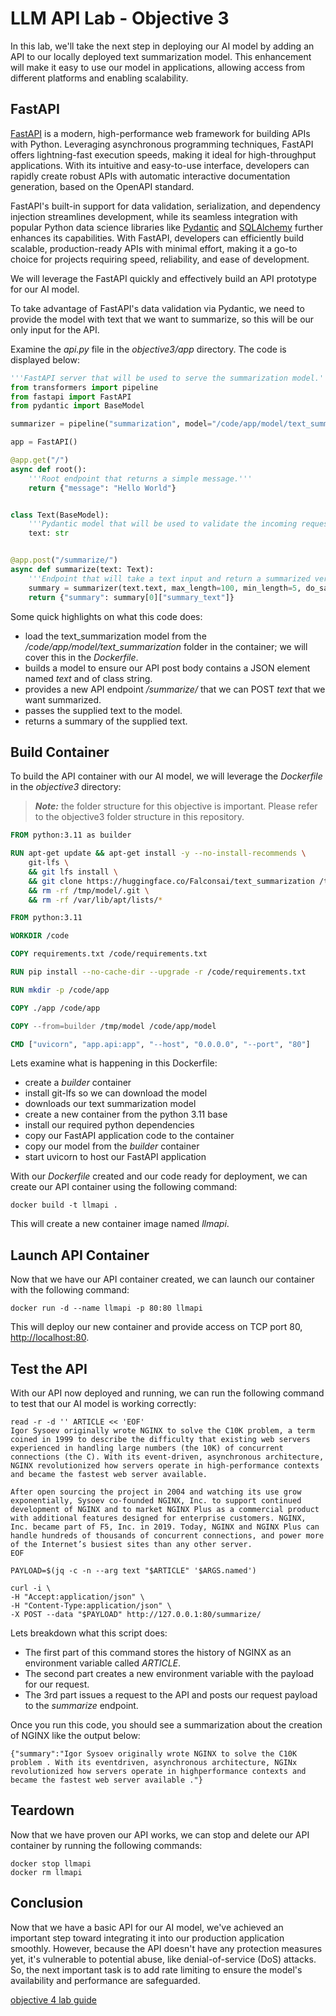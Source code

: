 # LLM API Lab - Objective 3

In this lab, we'll take the next step in deploying our AI model by adding an API to our locally deployed text summarization model. This enhancement will make it easy to use our model in applications, allowing access from different platforms and enabling scalability.

## FastAPI

[FastAPI](https://fastapi.tiangolo.com/) is a modern, high-performance web framework for building APIs with Python. Leveraging asynchronous programming techniques, FastAPI offers lightning-fast execution speeds, making it ideal for high-throughput applications. With its intuitive and easy-to-use interface, developers can rapidly create robust APIs with automatic interactive documentation generation, based on the OpenAPI standard.

FastAPI's built-in support for data validation, serialization, and dependency injection streamlines development, while its seamless integration with popular Python data science libraries like [Pydantic](https://docs.pydantic.dev/latest/) and [SQLAlchemy](https://www.sqlalchemy.org/) further enhances its capabilities. With FastAPI, developers can efficiently build scalable, production-ready APIs with minimal effort, making it a go-to choice for projects requiring speed, reliability, and ease of development.

We will leverage the FastAPI quickly and effectively build an API prototype for our AI model.  

To take advantage of FastAPI's data validation via Pydantic, we need to provide the model with text that we want to summarize, so this will be our only input for the API.

 Examine the _api.py_ file in the _objective3/app_ directory.  The code is displayed below:

```python
'''FastAPI server that will be used to serve the summarization model.'''
from transformers import pipeline
from fastapi import FastAPI
from pydantic import BaseModel

summarizer = pipeline("summarization", model="/code/app/model/text_summarization")

app = FastAPI()

@app.get("/")
async def root():
    '''Root endpoint that returns a simple message.'''
    return {"message": "Hello World"}


class Text(BaseModel):
    '''Pydantic model that will be used to validate the incoming request.'''
    text: str


@app.post("/summarize/")
async def summarize(text: Text):
    '''Endpoint that will take a text input and return a summarized version of it.'''
    summary = summarizer(text.text, max_length=100, min_length=5, do_sample=False)
    return {"summary": summary[0]["summary_text"]}
```

Some quick highlights on what this code does:

- load the text_summarization model from the _/code/app/model/text_summarization_ folder in the container; we will cover this in the _Dockerfile_.
- builds a model to ensure our API post body contains a JSON element named _text_ and of class string.
- provides a new API endpoint _/summarize/_ that we can POST _text_ that we want summarized.
- passes the supplied text to the model.
- returns a summary of the supplied text.

## Build Container

To build the API container with our AI model, we will leverage the _Dockerfile_ in the _objective3_ directory:

>_**Note:**_ the folder structure for this objective is important.  Please refer to the objective3 folder structure in this repository.  

```dockerfile
FROM python:3.11 as builder

RUN apt-get update && apt-get install -y --no-install-recommends \
    git-lfs \
    && git lfs install \
    && git clone https://huggingface.co/Falconsai/text_summarization /tmp/model/text_summarization \
    && rm -rf /tmp/model/.git \
    && rm -rf /var/lib/apt/lists/*

FROM python:3.11

WORKDIR /code

COPY requirements.txt /code/requirements.txt

RUN pip install --no-cache-dir --upgrade -r /code/requirements.txt

RUN mkdir -p /code/app

COPY ./app /code/app

COPY --from=builder /tmp/model /code/app/model

CMD ["uvicorn", "app.api:app", "--host", "0.0.0.0", "--port", "80"]
```

Lets examine what is happening in this Dockerfile:

- create a _builder_ container
- install git-lfs so we can download the model
- downloads our text summarization model
- create a new container from the python 3.11 base
- install our required python dependencies
- copy our FastAPI application code to the container
- copy our model from the _builder_ container
- start uvicorn to host our FastAPI application

With our _Dockerfile_ created and our code ready for deployment, we can create our API container using the following command:

```shell
docker build -t llmapi .
```

This will create a new container image named _llmapi_.

## Launch API Container

Now that we have our API container created, we can launch our container with the following command:

```shell
docker run -d --name llmapi -p 80:80 llmapi
```

This will deploy our new container and provide access on TCP port 80, [http://localhost:80](http://localhost:80).

## Test the API

With our API now deployed and running, we can run the following command to test that our AI model is working correctly:

```shell
read -r -d '' ARTICLE << 'EOF'
Igor Sysoev originally wrote NGINX to solve the C10K problem, a term coined in 1999 to describe the difficulty that existing web servers experienced in handling large numbers (the 10K) of concurrent connections (the C). With its event‑driven, asynchronous architecture, NGINX revolutionized how servers operate in high‑performance contexts and became the fastest web server available.

After open sourcing the project in 2004 and watching its use grow exponentially, Sysoev co‑founded NGINX, Inc. to support continued development of NGINX and to market NGINX Plus as a commercial product with additional features designed for enterprise customers. NGINX, Inc. became part of F5, Inc. in 2019. Today, NGINX and NGINX Plus can handle hundreds of thousands of concurrent connections, and power more of the Internet’s busiest sites than any other server.
EOF

PAYLOAD=$(jq -c -n --arg text "$ARTICLE" '$ARGS.named')

curl -i \
-H "Accept:application/json" \
-H "Content-Type:application/json" \
-X POST --data "$PAYLOAD" http://127.0.0.1:80/summarize/

```

Lets breakdown what this script does:

- The first part of this command stores the history of NGINX as an environment variable called _ARTICLE_.
- The second part creates a new environment variable with the payload for our request.
- The 3rd part issues a request to the API and posts our request payload to the _summarize_ endpoint.

Once you run this code, you should see a summarization about the creation of NGINX like the output below:

```shell
{"summary":"Igor Sysoev originally wrote NGINX to solve the C10K problem . With its eventdriven, asynchronous architecture, NGINx revolutionized how servers operate in highperformance contexts and became the fastest web server available ."}
```

## Teardown

Now that we have proven our API works, we can stop and delete our API container by running the following commands:

```shell
docker stop llmapi
docker rm llmapi
```

## Conclusion

Now that we have a basic API for our AI model, we've achieved an important step toward integrating it into our production application smoothly. However, because the API doesn't have any protection measures yet, it's vulnerable to potential abuse, like denial-of-service (DoS) attacks. So, the next important task is to add rate limiting to ensure the model's availability and performance are safeguarded.

[objective 4 lab guide](../objective4/README.md)
